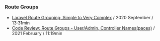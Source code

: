 ### Route Groups 

- [Laravel Route Grouping: Simple to Very Complex](https://www.youtube.com/watch?v=I6kyfSmPhn8) / 2020 September / 13:31min
- [Code Review: Route Groups - User/Admin, Controller Names(paces)](https://www.youtube.com/watch?v=AOwCE25bhSU) / 2021 February / 11:19min

